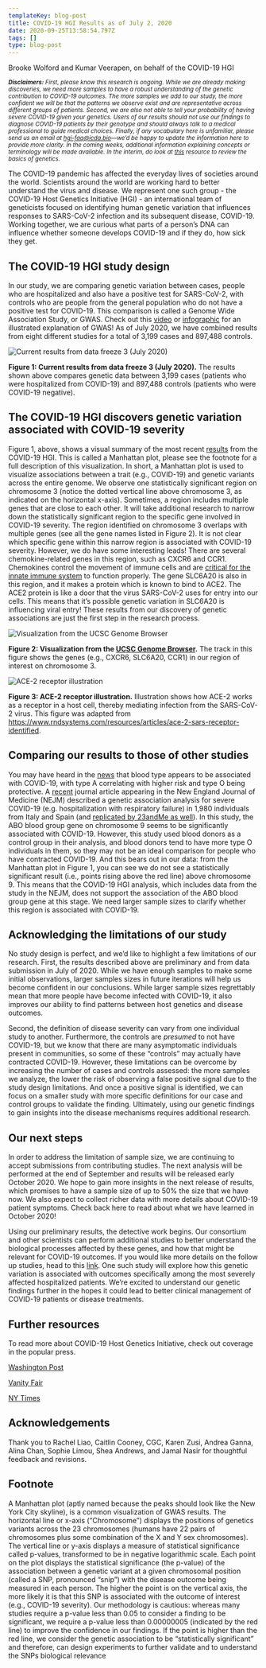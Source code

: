 ```yaml
---
templateKey: blog-post
title: COVID-19 HGI Results as of July 2, 2020
date: 2020-09-25T13:58:54.797Z
tags: []
type: blog-post
---
```

Brooke Wolford and Kumar Veerapen, on behalf of the COVID-19 HGI

<small>
<em>
<strong>Disclaimers:</strong> First, please know this research is ongoing. While we are already making discoveries, we need more samples to have a robust understanding of the genetic contribution to COVID-19 outcomes. The more samples we add to our study, the more confident we will be that the patterns we observe exist and are representative across different groups of patients. Second, we are also not able to tell your probability of having severe COVID-19 given your genetics. Users of our results should not use our findings to diagnose COVID-19 patients by their genotype and should always talk to a medical professional to guide medical choices. Finally, if any vocabulary here is unfamiliar, please send us an email at <a href="hgi-faq@icda.bio" target="_blank" rel="noopener noreferrer">hgi-faq@icda.bio</a>—we’d be happy to update the information here to provide more clarity. In the coming weeks, additional information explaining concepts or terminology will be made available. In the interim, do look at <a href="https://medlineplus.gov/genetics/understanding/" target="_blank" rel="noopener noreferrer">this</a> resource to review the basics of genetics.
</em>
</small>

The COVID-19 pandemic has affected the everyday lives of societies around the world. Scientists around the world are working hard to better understand the virus and disease. We represent one such group - the COVID-19 Host Genetics Initiative (HGI) - an international team of geneticists focused on identifying human genetic variation that influences responses to SARS-CoV-2 infection and its subsequent disease, COVID-19. Working together, we are curious what parts of a person’s DNA can influence whether someone develops COVID-19 and if they do, how sick they get.

## The COVID-19 HGI study design

In our study, we are comparing genetic variation between cases, people who are hospitalized and also have a positive test for SARS-CoV-2, with controls who are people from the general population who do not have a positive test for COVID-19. This comparison is called a Genome Wide Association Study, or GWAS. Check out this [video](https://www.youtube.com/watch?v=cgyc55JhdcM) or [infographic](https://www.broadinstitute.org/visuals/explainer-genome-wide-association-studies) for an illustrated explanation of GWAS! As of July 2020, we have combined results from eight different studies for a total of 3,199 cases and 897,488 controls.

![ Current results from data freeze 3 (July 2020)](scicomm_blog_post_20200924.png)
<figcaption class="manual-md-inline-caption">
<strong>Figure 1: Current results from data freeze 3 (July 2020).</strong> The results shown above compares genetic data between 3,199 cases (patients who were hospitalized from COVID-19) and 897,488 controls (patients who were COVID-19 negative).
</figcaption>

## The COVID-19 HGI discovers genetic variation associated with COVID-19 severity

Figure 1, above, shows a visual summary of the most recent [results](/results/) from the COVID-19 HGI. This is called a Manhattan plot, please see the footnote for a full description of this visualization. In short, a Manhattan plot is used to visualize associations between a trait (e.g., COVID-19) and genetic variants across the entire genome. We observe one statistically significant region on chromosome 3 (notice the dotted vertical line above chromosome 3, as indicated on the horizontal x-axis). Sometimes, a region includes multiple genes that are close to each other. It will take additional research to narrow down the statistically significant region to the specific gene involved in COVID-19 severity. The region identified on chromosome 3 overlaps with multiple genes (see all the gene names listed in Figure 2).  It is not clear which specific gene within this narrow region is associated with COVID-19 severity. However, we do have some interesting leads! There are several chemokine-related genes in this region, such as CXCR6 and CCR1. Chemokines control the movement of immune cells and are [critical for the innate immune system](https://www.ncbi.nlm.nih.gov/pmc/articles/PMC4448619/) to function properly. The gene SLC6A20 is also in this region, and it makes a protein which is known to bind to ACE2. The ACE2 protein is like a door that the virus SARS-CoV-2 uses for entry into our cells. This means that it’s possible genetic variation in SLC6A20 is influencing viral entry! These results from our discovery of genetic associations are just the first step in the research process.

![Visualization from the UCSC Genome Browser](hgt_genome_32a4d_7bc390.jpg)
<figcaption class="manual-md-inline-caption">
<strong>Figure 2: Visualization from the <a href="https://genome.ucsc.edu" target="_blank" rel="noopener noreferrer">UCSC Genome Browser</a>.</strong> The track in this figure shows the genes (e.g., CXCR6, SLC6A20, CCR1) in our region of interest on chromosome 3.
</figcaption>

![ACE-2 receptor illustration](unnamed.png)
<figcaption class="manual-md-inline-caption">
<strong>Figure 3: ACE-2 receptor illustration.</strong> Illustration shows how ACE-2 works as a receptor in a host cell, thereby mediating infection from the SARS-CoV-2 virus. This figure was adapted from <a href="https://www.rndsystems.com/resources/articles/ace-2-sars-receptor-identified" target="_blank" rel="noopener noreferrer">https://www.rndsystems.com/resources/articles/ace-2-sars-receptor-identified</a>.
</figcaption>

## Comparing our results to those of other studies

You may have heard in the [news](https://www.cnn.com/2020/07/16/health/blood-types-coronavirus-wellness-scn/index.html) that blood type appears to be associated with COVID-19, with type A correlating with higher risk and type O being protective. A [recent](https://www.nejm.org/doi/full/10.1056/NEJMoa2020283) journal article appearing in the New England Journal of Medicine (NEJM) described a genetic association analysis for severe COVID-19 (e.g. hospitalization with respiratory failure) in 1,980 individuals from Italy and Spain (and [replicated by 23andMe as well](https://www.medrxiv.org/content/10.1101/2020.09.04.20188318v1)). In this study, the ABO blood group gene on chromosome 9 seems to be significantly associated with COVID-19. However, this study used blood donors as a control group in their analysis, and blood donors tend to have more type O individuals in them, so they may not be an ideal comparison for people who have contracted COVID-19. And this bears out in our data: from the Manhattan plot in Figure 1, you can see we do not see a statistically significant result (i.e., points rising above the red line) above chromosome 9. This means that the COVID-19 HGI analysis, which includes data from the study in the NEJM, does not support the association of the ABO blood group gene at this stage. We need larger sample sizes to clarify whether this region is associated with COVID-19.

## Acknowledging the limitations of our study

No study design is perfect, and we’d like to highlight a few limitations of our research. First, the results described above are preliminary and from data submission in July of 2020. While we have enough samples to make some initial observations, larger samples sizes in future iterations will help us become confident in our conclusions. While larger sample sizes regrettably mean that more people have become infected with COVID-19, it also improves our ability to find patterns between host genetics and disease outcomes.

Second, the definition of disease severity can vary from one individual study to another. Furthermore, the controls are *presumed* to not have COVID-19, but we know that there are many asymptomatic individuals present in communities, so some of these “controls” may actually have contracted COVID-19. However, these limitations can be overcome by increasing the number of cases and controls assessed: the more samples we analyze, the lower the risk of observing a false positive signal due to the study design limitations. And once a positive signal is identified, we can focus on a smaller study with more specific definitions for our case and control groups to validate the finding. Ultimately, using our genetic findings to gain insights into the disease mechanisms requires additional research.

## Our next steps

In order to address the limitation of sample size, we are continuing to accept submissions from contributing studies. The next analysis will be performed at the end of September and results will be released early October 2020. We hope to gain more insights in the next release of results, which promises to have a sample size of up to 50% the size that we have now. We also expect to collect richer data with more details about COVID-19 patient symptoms. Check back here to read about what we have learned in October 2020!

Using our preliminary results, the detective work begins. Our consortium and other scientists can perform additional studies to better understand the biological processes affected by these genes, and how that might be relevant for COVID-19 outcomes. If you would like more details on the follow up studies, head to this [link](/2020-06-29-in-silico-follow-up-results/). One such study will explore how this genetic variation is associated with outcomes specifically among the most severely affected hospitalized patients. We’re excited to understand our genetic findings further in the hopes it could lead to better clinical management of COVID-19 patients or disease treatments.

## Further resources

To read more about COVID-19 Host Genetics Initiative, check out coverage in the popular press.

[Washington Post](https://www.washingtonpost.com/opinions/2020/04/27/covid-19-quickly-kills-some-while-others-dont-show-symptoms-can-genetics-explain-this/)

[Vanity Fair](https://www.vanityfair.com/news/2020/04/genetic-chances-of-dying-from-coronavirus)

[NY Times](https://www.vanityfair.com/news/2020/04/genetic-chances-of-dying-from-coronavirus)

## Acknowledgements

Thank you to Rachel Liao, Caitlin Cooney, CGC, Karen Zusi, Andrea Ganna, Alina Chan, Sophie Limou, Shea Andrews, and Jamal Nasir for thoughtful feedback and revisions.

## Footnote

A Manhattan plot (aptly named because the peaks should look like the New York City skyline), is a common visualization of GWAS results. The horizontal line or x-axis (“Chromosome”) displays the positions of genetics variants across the 23 chromosomes (humans have 22 pairs of chromosomes plus some combination of the X and Y sex chromosomes). The vertical line or y-axis displays a measure of statistical significance called p-values, transformed to be in negative logarithmic scale. Each point on the plot displays the statistical significance (the p-value) of the association between a genetic variant at a given chromosomal position (called a SNP, pronounced “snip”) with the disease outcome being measured in each person. The higher the point is on the vertical axis, the more likely it is that this SNP is associated with the outcome of interest (e.g., COVID-19 severity). Our methodology is cautious: whereas many studies require a p-value less than 0.05 to consider a finding to be significant, we require a p-value less than 0.00000005 (indicated by the red line) to improve the confidence in our findings. If the point is higher than the red line, we consider the genetic association to be “statistically significant” and therefore, can design experiments to further validate and to understand the SNPs biological relevance
